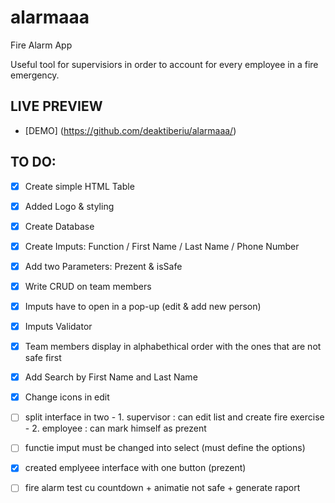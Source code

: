 # alarmaaa
Fire Alarm App

Useful tool for supervisiors in order to account for every employee in a fire emergency.

## LIVE PREVIEW
- [DEMO] (https://github.com/deaktiberiu/alarmaaa/)


## TO DO: 

- [x] Create simple HTML Table
- [x] Added Logo & styling
- [x] Create Database 
- [x] Create Imputs: Function / First Name / Last Name / Phone Number
- [x] Add two Parameters: Prezent & isSafe 
- [x] Write CRUD on team members 
- [x] Imputs have to open in a pop-up (edit & add new person)
- [x] Imputs Validator 
- [x] Team members display in alphabethical order with the ones that are not safe first
- [x] Add Search by First Name and Last Name
- [x] Change icons in edit
- [ ] split interface in two    - 1. supervisor : can edit list and create fire exercise
                                - 2. employee : can mark himself as prezent
- [ ] functie imput must be changed into select (must define the options)
- [x] created emplyeee interface with one button (prezent)
- [ ] fire alarm test cu countdown + animatie not safe + generate raport 




 
